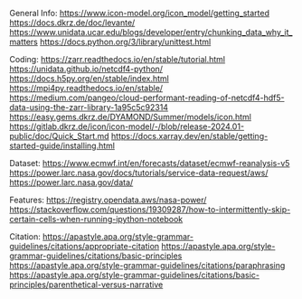 General Info:
https://www.icon-model.org/icon_model/getting_started
https://docs.dkrz.de/doc/levante/
https://www.unidata.ucar.edu/blogs/developer/entry/chunking_data_why_it_matters
https://docs.python.org/3/library/unittest.html

Coding:
https://zarr.readthedocs.io/en/stable/tutorial.html
https://unidata.github.io/netcdf4-python/
https://docs.h5py.org/en/stable/index.html
https://mpi4py.readthedocs.io/en/stable/
https://medium.com/pangeo/cloud-performant-reading-of-netcdf4-hdf5-data-using-the-zarr-library-1a95c5c92314
https://easy.gems.dkrz.de/DYAMOND/Summer/models/icon.html
https://gitlab.dkrz.de/icon/icon-model/-/blob/release-2024.01-public/doc/Quick_Start.md
https://docs.xarray.dev/en/stable/getting-started-guide/installing.html


Dataset:
https://www.ecmwf.int/en/forecasts/dataset/ecmwf-reanalysis-v5
https://power.larc.nasa.gov/docs/tutorials/service-data-request/aws/
https://power.larc.nasa.gov/data/

Features:
https://registry.opendata.aws/nasa-power/
https://stackoverflow.com/questions/19309287/how-to-intermittently-skip-certain-cells-when-running-ipython-notebook

Citation:
https://apastyle.apa.org/style-grammar-guidelines/citations/appropriate-citation
https://apastyle.apa.org/style-grammar-guidelines/citations/basic-principles
https://apastyle.apa.org/style-grammar-guidelines/citations/paraphrasing
https://apastyle.apa.org/style-grammar-guidelines/citations/basic-principles/parenthetical-versus-narrative